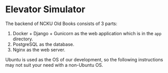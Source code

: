 # Elevator Simulator

The backend of NCKU Old Books consists of 3 parts:

1. Docker + Django + Gunicorn as the web application which is in the `app` directory.
2. PostgreSQL as the database.
3. Nginx as the web server.

Ubuntu is used as the OS of our development, so the following instructions may not suit your need
with a non-Ubuntu OS.
